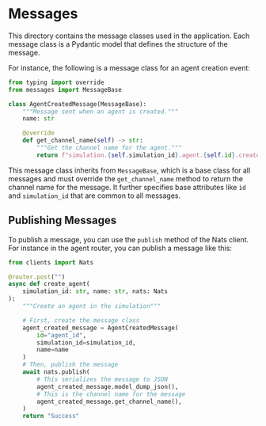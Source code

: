 
# Messages

This directory contains the message classes used in the application. 
Each message class is a Pydantic model that defines the structure of the message.

For instance, the following is a message class for an agent creation event:

```python
from typing import override
from messages import MessageBase

class AgentCreatedMessage(MessageBase):
    """Message sent when an agent is created."""
    name: str

    @override
    def get_channel_name(self) -> str:
        """Get the channel name for the agent."""
        return f"simulation.{self.simulation_id}.agent.{self.id}.created"
```

This message class inherits from `MessageBase`, which is a base class for all messages and must override the `get_channel_name` method to return the channel name for the message. It further specifies base attributes like `ìd` and `simulation_id` that are common to all messages. 


## Publishing Messages

To publish a message, you can use the `publish` method of the Nats client. For instance in the agent router, you can publish a message like this:

```python
from clients import Nats

@router.post("")
async def create_agent(
    simulation_id: str, name: str, nats: Nats
):
    """Create an agent in the simulation"""

    # First, create the message class
    agent_created_message = AgentCreatedMessage(
        id="agent_id",
        simulation_id=simulation_id,
        name=name
    )
    # Then, publish the message
    await nats.publish(
        # This serializes the message to JSON
        agent_created_message.model_dump_json(),
        # This is the channel name for the message
        agent_created_message.get_channel_name(),
    )
    return "Success"
```

